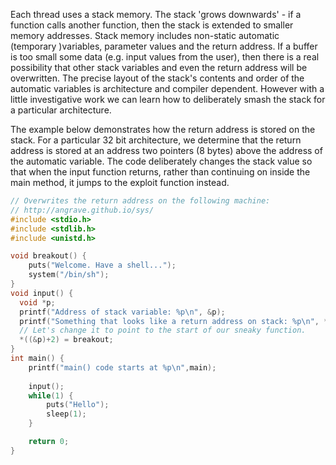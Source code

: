 Each thread uses a stack memory. The stack 'grows downwards' - if a function calls another function, then the stack is extended to smaller memory addresses.
Stack memory includes non-static automatic (temporary )variables, parameter values and the return address.
If a buffer is too small some data (e.g. input values from the user), then there is a real possibility that other stack variables and even the return address will be overwritten.
The precise layout of the stack's contents and order of the automatic variables is architecture and compiler dependent. However with a little investigative work we can learn how to deliberately smash the stack for a particular architecture.

The example below demonstrates how the return address is stored on the stack. For a particular 32 bit architecture, we determine that the return address is stored at an address two pointers (8 bytes) above the address of the automatic variable. The code deliberately changes the stack value so that when the input function returns, rather than continuing on inside the main method, it jumps to the exploit function instead.


````C
// Overwrites the return address on the following machine:
// http://angrave.github.io/sys/
#include <stdio.h>
#include <stdlib.h>
#include <unistd.h>

void breakout() {
    puts("Welcome. Have a shell...");
    system("/bin/sh");
}
void input() {
  void *p;
  printf("Address of stack variable: %p\n", &p);
  printf("Something that looks like a return address on stack: %p\n", *((&p)+2));
  // Let's change it to point to the start of our sneaky function.
  *((&p)+2) = breakout;
}
int main() {
    printf("main() code starts at %p\n",main);
    
    input();
    while(1) {
        puts("Hello");
        sleep(1);
    }

    return 0;
}
````


